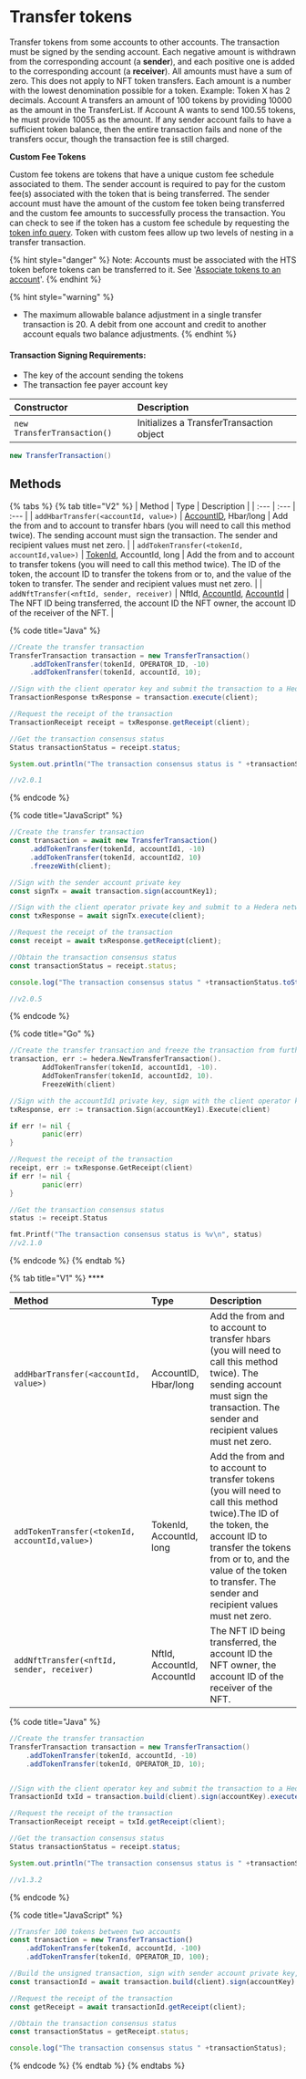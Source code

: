 # Transfer tokens

Transfer tokens from some accounts to other accounts. The transaction must be signed by the sending account. Each negative amount is withdrawn from the corresponding account \(a **sender**\), and each positive one is added to the corresponding account \(a **receiver**\). All amounts must have a sum of zero. This does not apply to NFT token transfers. Each amount is a number with the lowest denomination possible for a token. Example: Token X has 2 decimals. Account A transfers an amount of 100 tokens by providing 10000 as the amount in the TransferList. If Account A wants to send 100.55 tokens, he must provide 10055 as the amount. If any sender account fails to have a sufficient token balance, then the entire transaction fails and none of the transfers occur, though the transaction fee is still charged.

**Custom Fee Tokens**

Custom fee tokens are tokens that have a unique custom fee schedule associated to them. The sender account is required to pay for the custom fee\(s\) associated with the token that is being transferred. The sender account must have the amount of the custom fee token being transferred and the custom fee amounts to successfully process the transaction. You can check to see if the token has a custom fee schedule by requesting the [token info query](get-token-info.md). Token with custom fees allow up two levels of nesting in a transfer transaction. 

{% hint style="danger" %}
Note: Accounts must be associated with the HTS token before tokens can be transferred to it. See '[Associate tokens to an account](associate-tokens-to-an-account.md)'. 
{% endhint %}

{% hint style="warning" %}
* The maximum allowable balance adjustment in a single transfer transaction is 20. A debit from one account and credit to another account equals two balance adjustments. 
{% endhint %}

#### Transaction Signing Requirements:

* The key of the account sending the tokens
* The transaction fee payer account key

| Constructor | Description |
| :--- | :--- |
| `new TransferTransaction()` | Initializes a TransferTransaction object |

```java
new TransferTransaction()
```

## Methods

{% tabs %}
{% tab title="V2" %}
| Method | Type | Description |
| :--- | :--- | :--- |
| `addHbarTransfer(<accountId, value>)` | [AccountID](../specialized-types.md#accountid), Hbar/long | Add the from and to account to transfer hbars \(you will need to call this method twice\). The sending account must sign the transaction. The sender and recipient values must net zero. |
| `addTokenTransfer(<tokenId, accountId,value>)` | [TokenId](token-id.md), AccountId, long | Add the from and to account to transfer tokens \(you will need to call this method twice\). The ID of the token, the account ID to transfer the tokens from or to, and the value of the token to transfer. The sender and recipient values must net zero. |
| `addNftTransfer(<nftId, sender, receiver)` | NftId, [AccountId](../specialized-types.md#accountid), [AccountId](../specialized-types.md#accountid) | The NFT ID being transferred, the account ID the NFT owner, the account ID of the receiver of the NFT. |

{% code title="Java" %}
```java
//Create the transfer transaction
TransferTransaction transaction = new TransferTransaction()
     .addTokenTransfer(tokenId, OPERATOR_ID, -10)
     .addTokenTransfer(tokenId, accountId, 10);

//Sign with the client operator key and submit the transaction to a Hedera network
TransactionResponse txResponse = transaction.execute(client);

//Request the receipt of the transaction
TransactionReceipt receipt = txResponse.getReceipt(client);

//Get the transaction consensus status
Status transactionStatus = receipt.status;

System.out.println("The transaction consensus status is " +transactionStatus);

//v2.0.1
```
{% endcode %}

{% code title="JavaScript" %}
```javascript
//Create the transfer transaction
const transaction = await new TransferTransaction()
     .addTokenTransfer(tokenId, accountId1, -10)
     .addTokenTransfer(tokenId, accountId2, 10)
     .freezeWith(client);

//Sign with the sender account private key
const signTx = await transaction.sign(accountKey1);

//Sign with the client operator private key and submit to a Hedera network
const txResponse = await signTx.execute(client);

//Request the receipt of the transaction
const receipt = await txResponse.getReceipt(client);

//Obtain the transaction consensus status
const transactionStatus = receipt.status;

console.log("The transaction consensus status " +transactionStatus.toString());

//v2.0.5
```
{% endcode %}

{% code title="Go" %}
```go
//Create the transfer transaction and freeze the transaction from further modification
transaction, err := hedera.NewTransferTransaction().
        AddTokenTransfer(tokenId, accountId1, -10).
        AddTokenTransfer(tokenId, accountId2, 10).
        FreezeWith(client)

//Sign with the accountId1 private key, sign with the client operator key and submit to a Hedera network
txResponse, err := transaction.Sign(accountKey1).Execute(client)

if err != nil {
        panic(err)
}

//Request the receipt of the transaction
receipt, err := txResponse.GetReceipt(client)
if err != nil {
        panic(err)
}

//Get the transaction consensus status
status := receipt.Status

fmt.Printf("The transaction consensus status is %v\n", status)
//v2.1.0
```
{% endcode %}
{% endtab %}

{% tab title="V1" %}
\*\*\*\*

| Method | Type | Description |
| :--- | :--- | :--- |
| `addHbarTransfer(<accountId, value>)` | AccountID, Hbar/long | Add the from and to account to transfer hbars \(you will need to call this method twice\). The sending account must sign the transaction. The sender and recipient values must net zero. |
| `addTokenTransfer(<tokenId, accountId,value>)` | TokenId, AccountId, long | Add the from and to account to transfer tokens \(you will need to call this method twice\).The ID of the token, the account ID to transfer the tokens from or to, and the value of the token to transfer. The sender and recipient values must net zero. |
| `addNftTransfer(<nftId, sender, receiver)` | NftId, AccountId, AccountId | The NFT ID being transferred, the account ID the NFT owner, the account ID of the receiver of the NFT. |

{% code title="Java" %}
```java
//Create the transfer transaction
TransferTransaction transaction = new TransferTransaction()
    .addTokenTransfer(tokenId, accountId, -10)
    .addTokenTransfer(tokenId, OPERATOR_ID, 10);


//Sign with the client operator key and submit the transaction to a Hedera network
TransactionId txId = transaction.build(client).sign(accountKey).execute(client);

//Request the receipt of the transaction
TransactionReceipt receipt = txId.getReceipt(client);

//Get the transaction consensus status
Status transactionStatus = receipt.status;

System.out.println("The transaction consensus status is " +transactionStatus);

//v1.3.2
```
{% endcode %}

{% code title="JavaScript" %}
```javascript
//Transfer 100 tokens between two accounts
const transaction = new TransferTransaction()
    .addTokenTransfer(tokenId, accountId, -100)
    .addTokenTransfer(tokenId, OPERATOR_ID, 100);

//Build the unsigned transaction, sign with sender account private key, submit the transaction to a Hedera network
const transactionId = await transaction.build(client).sign(accountKey).execute(client);

//Request the receipt of the transaction
const getReceipt = await transactionId.getReceipt(client);

//Obtain the transaction consensus status
const transactionStatus = getReceipt.status;

console.log("The transaction consensus status " +transactionStatus);
```
{% endcode %}
{% endtab %}
{% endtabs %}

